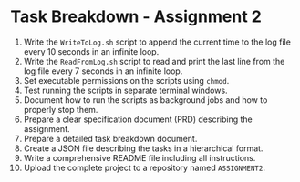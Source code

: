 # Task Breakdown - Assignment 2

1. Write the `WriteToLog.sh` script to append the current time to the log file every 10 seconds in an infinite loop.
2. Write the `ReadFromLog.sh` script to read and print the last line from the log file every 7 seconds in an infinite loop.
3. Set executable permissions on the scripts using `chmod`.
4. Test running the scripts in separate terminal windows.
5. Document how to run the scripts as background jobs and how to properly stop them.
6. Prepare a clear specification document (PRD) describing the assignment.
7. Prepare a detailed task breakdown document.
8. Create a JSON file describing the tasks in a hierarchical format.
9. Write a comprehensive README file including all instructions.
10. Upload the complete project to a repository named `ASSIGNMENT2`.
